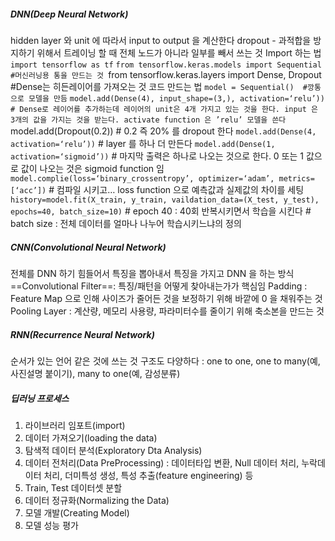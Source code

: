 ##### DNN(Deep Neural Network)
hidden layer 와 unit 에 따라서 input to output 을 계산한다 
dropout - 과적합을 방지하기 위해서 트레이닝 할 때 전체 노드가 아니라 일부를 빼서 쓰는 것 
Import 하는 법
	`import tensorflow as tf`
	`from tensorflow.keras.models import Sequential #머신러닝용 통을 만드는 것
	`from tensorflow.keras.layers import Dense, Dropout  #Dense는 히든레이어를 가져오는 것 
코드 만드는 법 
	`model = Sequential()  #깡통으로 모델을 만듬`
	`model.add(Dense(4), input_shape=(3,), activation=‘relu’)) 
		# Dense로 레이어를 추가하는데 레이어의 unit은 4개 가지고 있는 것을 한다. input 은 3개의 값을 가지는 것을 받는다. activate function 은 ’relu’ 모델을 쓴다 
	`model.add(Dropout(0.2)) 
		# 0.2 즉 20% 를 dropout 한다 
	`model.add(Dense(4, activation=‘relu’))` 
		# layer 를 하나 더 만든다 
	`model.add(Dense(1, activation=‘sigmoid’))`
		# 마지막 출력은 하나로 나오는 것으로 한다. 0 또는 1 값으로 값이 나오는 것은 sigmoid function 임
	`model.complie(loss=‘binary_crossentropy’, optimizer=‘adam’, metrics=[‘acc’])` 
		# 컴파일 시키고… loss function 으로 예측값과 실제값의 차이를 세팅 
	`history=model.fit(X_train, y_train, vaildation_data=(X_test, y_test), epochs=40, batch_size=10)`
		# epoch 40 : 40회 반복시키면서 학습을 시킨다 
		# batch size : 전체 데이터를 얼마나 나누어 학습시키느냐의 정의 
##### CNN(Convolutional Neural Network)
전체를 DNN 하기 힘들어서 특징을 뽑아내서 특징을 가지고 DNN 을 하는 방식 
==Convolutional Filter==: 특징/패턴을 어떻게 찾아내는가가 핵심임 
Padding : Feature Map 으로 인해 사이즈가 줄어든 것을 보정하기 위해 바깥에 0 을 채워주는 것 
Pooling Layer : 계산량, 메모리 사용량, 파라미터수를 줄이기 위해 축소본을 만드는 것
##### RNN(Recurrence Neural Network) 
순서가 있는 언어 같은 것에 쓰는 것 
구조도 다양하다 : one to one, one to many(예, 사진설명 붙이기), many to one(예, 감성분류)

##### 딥러닝 프로세스
1. 라이브러리 임포트(import)
2. 데이터 가져오기(loading the data)
3. 탐색적 데이터 분석(Exploratory Dta Analysis)
4. 데이터 전처리(Data PreProcessing) : 데이터타입 변환, Null 데이터 처리, 누락데이터 처리, 더미특성 생성, 특성 추출(feature engineering) 등 
5. Train, Test 데이터셋 분할
6. 데이터 정규화(Normalizing the Data) 
7. 모델 개발(Creating Model)
8. 모델 성능 평가 